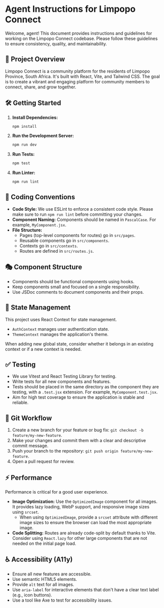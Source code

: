 # Agent Instructions for Limpopo Connect

Welcome, agent! This document provides instructions and guidelines for working on the Limpopo Connect codebase. Please follow these guidelines to ensure consistency, quality, and maintainability.

## 🚀 Project Overview

Limpopo Connect is a community platform for the residents of Limpopo Province, South Africa. It's built with React, Vite, and Tailwind CSS. The goal is to create a vibrant and engaging platform for community members to connect, share, and grow together.

## 🛠️ Getting Started

1.  **Install Dependencies:**
    ```bash
    npm install
    ```
2.  **Run the Development Server:**
    ```bash
    npm run dev
    ```
3.  **Run Tests:**
    ```bash
    npm test
    ```
4.  **Run Linter:**
    ```bash
    npm run lint
    ```

## 📝 Coding Conventions

*   **Code Style:** We use ESLint to enforce a consistent code style. Please make sure to run `npm run lint` before committing your changes.
*   **Component Naming:** Components should be named in `PascalCase`. For example, `MyComponent.jsx`.
*   **File Structure:**
    *   Pages (top-level components for routes) go in `src/pages`.
    *   Reusable components go in `src/components`.
    *   Contexts go in `src/contexts`.
    *   Routes are defined in `src/routes.js`.

## 🎭 Component Structure

*   Components should be functional components using hooks.
*   Keep components small and focused on a single responsibility.
*   Use JSDoc comments to document components and their props.

## 🧠 State Management

This project uses React Context for state management.
*   `AuthContext` manages user authentication state.
*   `ThemeContext` manages the application's theme.

When adding new global state, consider whether it belongs in an existing context or if a new context is needed.

## ✅ Testing

*   We use Vitest and React Testing Library for testing.
*   Write tests for all new components and features.
*   Tests should be placed in the same directory as the component they are testing, with a `.test.jsx` extension. For example, `MyComponent.test.jsx`.
*   Aim for high test coverage to ensure the application is stable and reliable.

## 🌊 Git Workflow

1.  Create a new branch for your feature or bug fix: `git checkout -b feature/my-new-feature`.
2.  Make your changes and commit them with a clear and descriptive commit message.
3.  Push your branch to the repository: `git push origin feature/my-new-feature`.
4.  Open a pull request for review.

## ⚡ Performance

Performance is critical for a good user experience.
*   **Image Optimization:** Use the `OptimizedImage` component for all images. It provides lazy loading, WebP support, and responsive image sizes using `srcset`.
    *   When using `OptimizedImage`, provide a `srcset` attribute with different image sizes to ensure the browser can load the most appropriate image.
*   **Code Splitting:** Routes are already code-split by default thanks to Vite. Consider using `React.lazy` for other large components that are not needed on the initial page load.

## ♿ Accessibility (A11y)

*   Ensure all new features are accessible.
*   Use semantic HTML5 elements.
*   Provide `alt` text for all images.
*   Use `aria-label` for interactive elements that don't have a clear text label (e.g., icon buttons).
*   Use a tool like Axe to test for accessibility issues.
